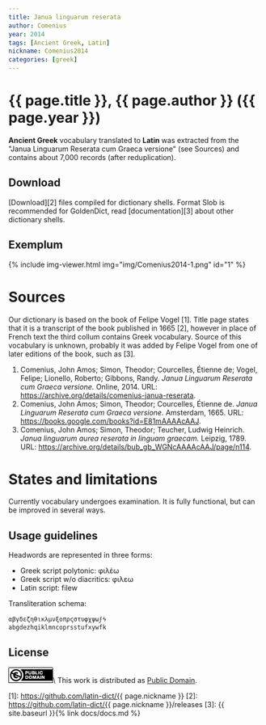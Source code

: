 ```yaml
---
title: Janua linguarum reserata
author: Comenius
year: 2014
tags: [Ancient Greek, Latin]
nickname: Comenius2014
categories: [greek]
---
```

# {{ page.title }}, {{ page.author }} ({{ page.year }})

**Ancient Greek** vocabulary translated to **Latin** was extracted from the "Janua Linguarum Reserata cum Graeca versione" (see Sources) and contains about 7,000 records (after reduplication).


## Download

[Download][2] files compiled for dictionary shells. Format Slob is recommended for GoldenDict, read [documentation][3] about other dictionary shells.


## Exemplum

{% include img-viewer.html img="img/Comenius2014-1.png" id="1" %}


# Sources

Our dictionary is based on the book of Felipe Vogel \[1\]. Title page states that it is a transcript of the book published in 1665 \[2\], however in place of French text the third collum contains Greek vocabulary. Source of this vocabulary is unknown, probably it was added by Felipe Vogel from one of later editions of the book, such as \[3\].

1. Comenius, John Amos; Simon, Theodor; Courcelles, Étienne de; Vogel, Felipe; Lionello, Roberto; Gibbons, Randy. _Janua Linguarum Reserata cum Graeca versione._ Online, 2014. URL: <https://archive.org/details/comenius-janua-reserata>.
1. Comenius, John Amos; Simon, Theodor; Courcelles, Étienne de. _Janua Linguarum Reserata cum Graeca versione._ Amsterdam, 1665. URL: <https://books.google.com/books?id=E81mAAAAcAAJ>. 
1. Comenius, John Amos; Simon, Theodor; Teucher, Ludwig Heinrich. _Janua linguarum aurea reserata in linguam graecam._ Leipzig, 1789. URL: <https://archive.org/details/bub_gb_WGNcAAAAcAAJ/page/n114>. 


# States and limitations

Currently vocabulary undergoes examination. It is fully functional, but can be improved in several ways.


## Usage guidelines

Headwords are represented in three forms:

* Greek script polytonic: φιλέω
* Greek script w/o diacritics: φιλεω
* Latin script: filew

Transliteration schema:

```
αβγδεζηθικλμνξοπρςστυφχψωϝϟ
abgdezhqiklmncoprsstufxywfk
```


## License

[![Public Domain](/assets/img/license-public-domain.png)](http://creativecommons.org/publicdomain/mark/1.0/)\\
This work is distributed as [Public Domain](http://creativecommons.org/publicdomain/mark/1.0/).


[1]: https://github.com/latin-dict/{{ page.nickname }}
[2]: https://github.com/latin-dict/{{ page.nickname }}/releases
[3]: {{ site.baseurl }}{% link docs/docs.md %}
